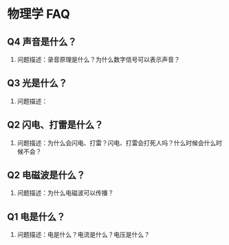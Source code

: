 # 物理学 FAQ

## Q4 声音是什么？

1. 问题描述：录音原理是什么？为什么数字信号可以表示声音？

## Q3 光是什么？

1. 问题描述：

## Q2 闪电、打雷是什么？

1. 问题描述：为什么会闪电、打雷？闪电、打雷会打死人吗？什么时候会什么时候不会？

## Q2 电磁波是什么？

1. 问题描述：为什么电磁波可以传播？

## Q1 电是什么？

1. 问题描述：电是什么？电流是什么？电压是什么？
